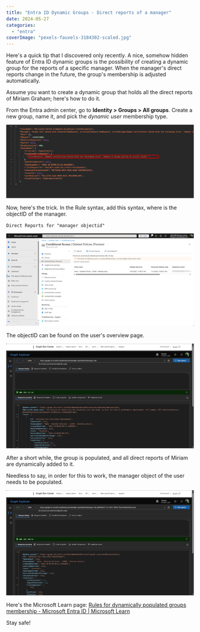 ```yaml
---
title: "Entra ID Dynamic Groups - Direct reports of a manager"
date: 2024-05-27
categories: 
  - "entra"
coverImage: "pexels-fauxels-3184302-scaled.jpg"
---
```


Here's a quick tip that I discovered only recently. A nice, somehow hidden feature of Entra ID dynamic groups is the possibility of creating a dynamic group for the reports of a specific manager. When the manager's direct reports change in the future, the group's membership is adjusted automatically.

Assume you want to create a dynamic group that holds all the direct reports of Miriam Graham; here's how to do it.

From the Entra admin center, go to **Identity > Groups > All groups**. Create a new group, name it, and pick the _dynamic user_ membership type.

![](/assets/images/image-3.png)

Now, here's the trick. In the Rule syntax, add this syntax, where <id> is the objectID of the manager.

```
Direct Reports for "manager objectid"
```

![](/assets/images/image-4.png)

The objectID can be found on the user's overview page.

![](/assets/images/image-5.png)

After a short while, the group is populated, and all direct reports of Miriam are dynamically added to it.

Needless to say, in order for this to work, the manager object of the user needs to be populated.

![](/assets/images/image-6.png)

Here's the Microsoft Learn page: [Rules for dynamically populated groups membership - Microsoft Entra ID | Microsoft Learn](https://learn.microsoft.com/en-us/entra/identity/users/groups-dynamic-membership#create-a-direct-reports-rule)

Stay safe!
